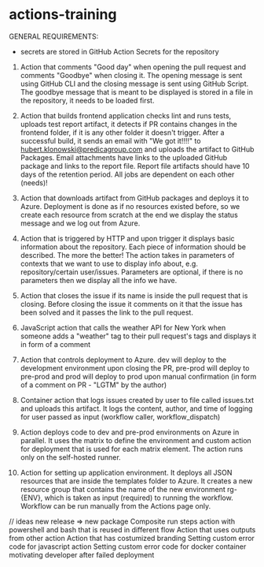 # actions-training

GENERAL REQUIREMENTS:
- secrets are stored in GitHub Action Secrets for the repository

1. Action that comments "Good day" when opening the pull request and comments "Goodbye" when closing it. The opening message is sent using GitHub CLI and the closing message is sent using GitHub Script.
The goodbye message that is meant to be displayed is stored in a file in the repository, it needs to be loaded first.

2. Action that builds frontend application checks lint and runs tests, uploads test report artifact, it detects if PR contains changes in the frontend folder, if it is any other folder it doesn't trigger. 
After a successful build, it sends an email with "We got it!!!!" to hubert.klonowski@predicagroup.com and uploads the artifact to GitHub Packages.
Email attachments have links to the uploaded GitHub package and links to the report file.
Report file artifacts should have 10 days of the retention period.
All jobs are dependent on each other (needs)!

3. Action that downloads artifact from GitHub packages and deploys it to Azure. 
Deployment is done as if no resources existed before, so we create each resource from scratch at the end we display the status message and we log out from Azure.

4. Action that is triggered by HTTP and upon trigger it displays basic information about the repository. Each piece of information should be described. The more the better!
The action takes in parameters of contexts that we want to use to display info about, e.g. repository/certain user/issues. Parameters are optional, if there is no parameters then we display all the info we have.

5. Action that closes the issue if its name is inside the pull request that is closing. 
Before closing the issue it comments on it that the issue has been solved and it passes the link to the pull request.

6. JavaScript action that calls the weather API for New York when someone adds a "weather" tag to their pull request's tags and displays it in form of a comment

7. Action that controls deployment to Azure. dev will deploy to the development environment upon closing the PR, pre-prod will deploy to pre-prod and prod will deploy to prod upon manual confirmation (in form of a comment on PR - "LGTM" by the author)

8. Container action that logs issues created by user to file called issues.txt and uploads this artifact.
It logs the content, author, and time of logging for user passed as input (workflow caller, workflow_dispatch)

9. Action deploys code to dev and pre-prod environments on Azure in parallel.
It uses the matrix to define the environment and custom action for deployment that is used for each matrix element.
The action runs only on the self-hosted runner.

10. Action for setting up application environment. 
It deploys all JSON resources that are inside the templates folder to Azure.
It creates a new resource group that contains the name of the new environment rg-{ENV}, which is taken as input (required) to running the workflow.
Workflow can be run manually from the Actions page only.


// ideas
new release => new package
Composite run steps action with powershell and bash that is reused in different flow
Action that uses outputs from other action
Action that has costumized branding
Setting custom error code for javascript action
Setting custom error code for docker container
motivating developer after failed deployment
